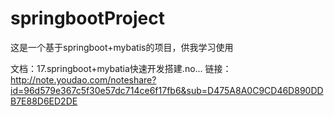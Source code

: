 # springbootProject
这是一个基于springboot+mybatis的项目，供我学习使用


文档：17.springboot+mybatia快速开发搭建.no...
链接：http://note.youdao.com/noteshare?id=96d579e367c5f30e57dc714ce6f17fb6&sub=D475A8A0C9CD46D890DDB7E88D6ED2DE
